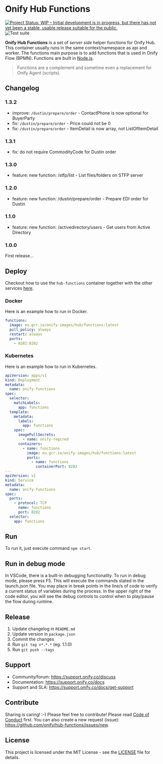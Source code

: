 # Onify Hub Functions

[![Project Status: WIP – Initial development is in progress, but there has not yet been a stable, usable release suitable for the public.](https://www.repostatus.org/badges/latest/wip.svg)](https://www.repostatus.org/#wip)
![Test suite](https://github.com/onify/hub-functions/workflows/Build%20latest/badge.svg)

**Onify Hub Functions** is a set of _server side_ helper functions for Onify Hub. This container usually runs in the same context/namespace as api and worker. The functions main purpose is to add functions that is used in Onify Flow (BPMN). Functions are built in [Node.js](https://nodejs.org/).

> Functions are a complement and sometime even a replacement for Onify Agent (scripts).

## Changelog

### 1.3.2

* improve: `/dustin/prepare/order` - ContactPhone is now optional for BuyerParty
* fix: `/dustin/prepare/order` - Price could not be 0
* fix: `/dustin/prepare/order` - ItemDetail is now array, not ListOfItemDetail

### 1.3.1

* fix: do not require CommodityCode for Dustin order

### 1.3.0

* feature: new function: /stfp/list - List files/folders on STFP server

### 1.2.0

* feature: new function: /dustin/prepare/order - Prepare EDI order for Dustin

### 1.1.0

* feature: new function: /activedirectory/users - Get users from Active Directory

### 1.0.0

First release...

## Deploy

Checkout how to use the `hub-functions` container together with the other services [here](https://github.com/onify/install/blob/default/containers.md).

### Docker

Here is an example how to run in Docker.

```yaml
functions:
  image: eu.gcr.io/onify-images/hub/functions:latest
  pull_policy: always
  restart: always
  ports:
    - 8282:8282
```

### Kubernetes

Here is an example how to run in Kubernetes.

```yaml
apiVersion: apps/v1
kind: Deployment
metadata:
  name: onify-functions
spec:
  selector:
    matchLabels:
      app: functions
  template:
    metadata:
      labels:
        app: functions
    spec:
      imagePullSecrets:
        - name: onify-regcred
      containers:
        - name: functions
          image: eu.gcr.io/onify-images/hub/functions:latest
          ports:
            - name: functions
              containerPort: 8282
---
apiVersion: v1
kind: Service
metadata:
  name: onify-functions
spec:
  ports:
    - protocol: TCP
      name: functions
      port: 8282
  selector:
    app: functions
```

## Run

To run it, just execute command `npm start`.

## Run in debug mode

In VSCode, there is a built-in debugging functionality. To run in debug mode, please press F5. This will execute the commands
stated in the launch.json file. You may place in break points in the line/s of code to verify a current status of variables during the process.
In the upper right of the code editor, you will see the debug controls to control when to play/pause the flow during runtime.

## Release

1. Update changelog in `README.md`
2. Update version in `package.json`
3. Commit the changes
4. Run `git tag v*.*.*` (eg. 1.1.0)
5. Run `git push --tags`

## Support

* Community/forum: https://support.onify.co/discuss
* Documentation: https://support.onify.co/docs
* Support and SLA: https://support.onify.co/docs/get-support

## Contribute

Sharing is caring! :-) Please feel free to contribute! Please read [Code of Conduct](CODE_OF_CONDUCT.md) first.
You can also create a new request (issue): https://github.com/onify/hub-functions/issues/new.

## License

This project is licensed under the MIT License - see the [LICENSE](LICENSE) file for details.
